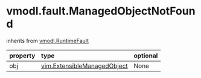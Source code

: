 vmodl.fault.ManagedObjectNotFound
=================================
inherits from [vmodl.RuntimeFault](docs/vmodl.RuntimeFault.md)

| property | type | optional |
|:---------|:-----|:---------|
| obj | [vim.ExtensibleManagedObject](vim.ExtensibleManagedObject.md "vim.ExtensibleManagedObject") | None |
